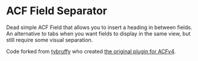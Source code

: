 # ACF Field Separator

Dead simple ACF Field that allows you to insert a heading in between fields. An alternative to tabs when you want fields to display in the same view, but still require some visual separation.

Code forked from [tybruffy](https://github.com/tybruffy/) who created [the original plugin for ACFv4](https://github.com/tybruffy/ACF-Field-Separator).